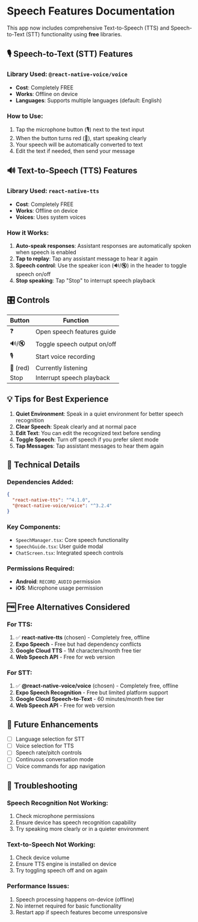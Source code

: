 # Speech Features Documentation

This app now includes comprehensive Text-to-Speech (TTS) and Speech-to-Text (STT) functionality using **free** libraries.

## 🎙️ Speech-to-Text (STT) Features

### Library Used: `@react-native-voice/voice`

- **Cost**: Completely FREE
- **Works**: Offline on device
- **Languages**: Supports multiple languages (default: English)

### How to Use:

1. Tap the microphone button (🎙️) next to the text input
2. When the button turns red (🎤), start speaking clearly
3. Your speech will be automatically converted to text
4. Edit the text if needed, then send your message

## 🔊 Text-to-Speech (TTS) Features

### Library Used: `react-native-tts`

- **Cost**: Completely FREE
- **Works**: Offline on device
- **Voices**: Uses system voices

### How it Works:

1. **Auto-speak responses**: Assistant responses are automatically spoken when speech is enabled
2. **Tap to replay**: Tap any assistant message to hear it again
3. **Speech control**: Use the speaker icon (🔊/🔇) in the header to toggle speech on/off
4. **Stop speaking**: Tap "Stop" to interrupt speech playback

## 🎛️ Controls

| Button   | Function                    |
| -------- | --------------------------- |
| ❓       | Open speech features guide  |
| 🔊/🔇    | Toggle speech output on/off |
| 🎙️       | Start voice recording       |
| 🎤 (red) | Currently listening         |
| Stop     | Interrupt speech playback   |

## 💡 Tips for Best Experience

1. **Quiet Environment**: Speak in a quiet environment for better speech recognition
2. **Clear Speech**: Speak clearly and at normal pace
3. **Edit Text**: You can edit the recognized text before sending
4. **Toggle Speech**: Turn off speech if you prefer silent mode
5. **Tap Messages**: Tap assistant messages to hear them again

## 🔧 Technical Details

### Dependencies Added:

```json
{
  "react-native-tts": "^4.1.0",
  "@react-native-voice/voice": "^3.2.4"
}
```

### Key Components:

- `SpeechManager.tsx`: Core speech functionality
- `SpeechGuide.tsx`: User guide modal
- `ChatScreen.tsx`: Integrated speech controls

### Permissions Required:

- **Android**: `RECORD_AUDIO` permission
- **iOS**: Microphone usage permission

## 🆓 Free Alternatives Considered

### For TTS:

1. ✅ **react-native-tts** (chosen) - Completely free, offline
2. **Expo Speech** - Free but had dependency conflicts
3. **Google Cloud TTS** - 1M characters/month free tier
4. **Web Speech API** - Free for web version

### For STT:

1. ✅ **@react-native-voice/voice** (chosen) - Completely free, offline
2. **Expo Speech Recognition** - Free but limited platform support
3. **Google Cloud Speech-to-Text** - 60 minutes/month free tier
4. **Web Speech API** - Free for web version

## 🚀 Future Enhancements

- [ ] Language selection for STT
- [ ] Voice selection for TTS
- [ ] Speech rate/pitch controls
- [ ] Continuous conversation mode
- [ ] Voice commands for app navigation

## 🐛 Troubleshooting

### Speech Recognition Not Working:

1. Check microphone permissions
2. Ensure device has speech recognition capability
3. Try speaking more clearly or in a quieter environment

### Text-to-Speech Not Working:

1. Check device volume
2. Ensure TTS engine is installed on device
3. Try toggling speech off and on again

### Performance Issues:

1. Speech processing happens on-device (offline)
2. No internet required for basic functionality
3. Restart app if speech features become unresponsive
